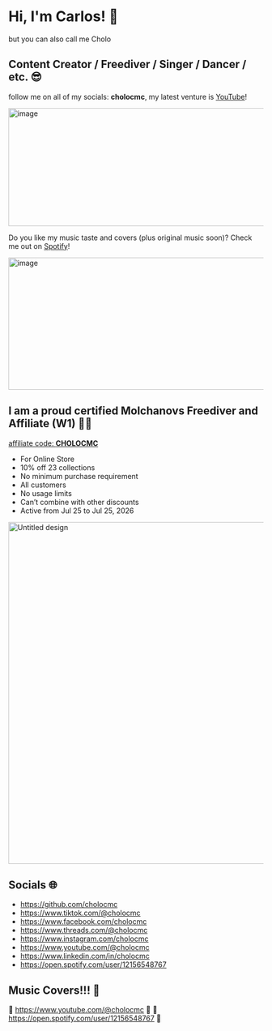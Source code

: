 # Hi, I'm Carlos! 👋

but you can also call me Cholo

## Content Creator / Freediver / Singer / Dancer / etc. 😎

follow me on all of my socials: **cholocmc**, my latest venture is [YouTube](https://www.youtube.com/@cholocmc)!

<img width="603" height="233" alt="image" src="https://github.com/user-attachments/assets/66046315-9590-492d-9ff2-322802cbf249" />

Do you like my music taste and covers (plus original music soon)? Check me out on [Spotify](https://open.spotify.com/user/12156548767?si=b7b3fb6f82704d98)!

<img width="878" height="261" alt="image" src="https://github.com/user-attachments/assets/8769a58d-2edd-4bf8-910d-bfe4eb9f84f4" />

## I am a proud certified Molchanovs Freediver and Affiliate (W1) 🧜‍♂️

[affiliate code: **CHOLOCMC**](https://molchanovs.com/collections/all-products?srsltid=AfmBOopl6ENsGXtpnAUofcy6o-KNX_gSvJ5d3UJ5_LP09Wr_knsu4nTM)
- For Online Store
- 10% off 23 collections
- No minimum purchase requirement
- All customers
- No usage limits
- Can’t combine with other discounts
- Active from Jul 25 to Jul 25, 2026

<img width="1200" height="675" alt="Untitled design" src="https://github.com/user-attachments/assets/d15d98a6-5782-4fd4-9625-08374a00abe3" />

## Socials 🌐

- https://github.com/cholocmc
- https://www.tiktok.com/@cholocmc
- https://www.facebook.com/cholocmc
- https://www.threads.com/@cholocmc
- https://www.instagram.com/cholocmc
- https://www.youtube.com/@cholocmc
- https://www.linkedin.com/in/cholocmc
- https://open.spotify.com/user/12156548767

## Music Covers!!! 🤘

🎸 https://www.youtube.com/@cholocmc 🎸
🎹 https://open.spotify.com/user/12156548767 🎹
